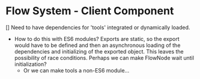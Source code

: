 # Flow System - Client Component

[] Need to have dependencies for 'tools' integrated or dynamically loaded.
 - How to do this with ES6 modules? Exports are static, so the export would have to be defined and then 
   an asynchronous loading of the dependencies and initializing of the exported object.  This leaves the possibility
   of race conditions.  Perhaps we can make FlowNode wait until initialization?
    - Or we can make tools a non-ES6 module...